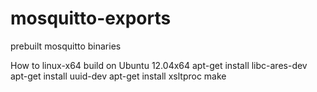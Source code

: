 # mosquitto-exports
prebuilt mosquitto binaries

How to linux-x64 build on Ubuntu 12.04x64
apt-get install libc-ares-dev
apt-get install uuid-dev
apt-get install xsltproc
make
